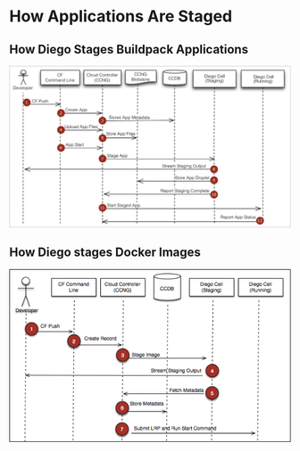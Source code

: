 # How Applications Are Staged

## How Diego Stages Buildpack Applications

![app push flow diagram diego](images/app_push_flow_diagram_diego.png)

## How Diego stages Docker Images

![docker push flow diagram diego](images/docker_push_flow_diagram_diego.png)

